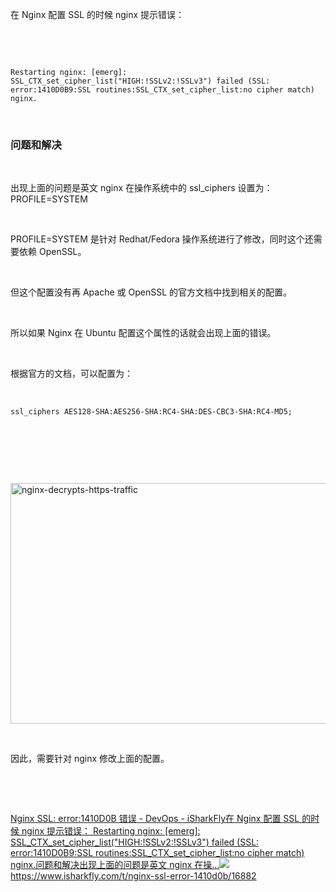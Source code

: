 <p>在 Nginx 配置 SSL 的时候 nginx 提示错误：</p> <br><p></p> <br><pre><code>Restarting nginx: [emerg]: SSL_CTX_set_cipher_list("HIGH:!SSLv2:!SSLv3") failed (SSL: error:1410D0B9:SSL routines:SSL_CTX_set_cipher_list:no cipher match) nginx.<br></code></pre> <br><h3>问题和解决</h3> <br><p>出现上面的问题是英文 nginx 在操作系统中的 ssl_ciphers 设置为： PROFILE=SYSTEM</p> <br><p>PROFILE=SYSTEM 是针对 Redhat/Fedora 操作系统进行了修改，同时这个还需要依赖 OpenSSL。</p> <br><p>但这个配置没有再 Apache 或 OpenSSL 的官方文档中找到相关的配置。</p> <br><p>所以如果 Nginx 在 Ubuntu 配置这个属性的话就会出现上面的错误。</p> <br><p>根据官方的文档，可以配置为：</p> <br><p><code>ssl_ciphers AES128-SHA:AES256-SHA:RC4-SHA:DES-CBC3-SHA:RC4-MD5;</code></p> <br><p></p> <br><p></p> <br><p class="img-center"><a href="https://cdn.isharkfly.com/com-isharkfly-www/discourse-uploads/original/3X/6/2/62e1509ecce0fdc45e098c7a0e06b971e857677f.jpeg" rel="nofollow"><img alt="nginx-decrypts-https-traffic" height="385" src="https://i-blog.csdnimg.cn/img_convert/08cdfaf36968cb674166a007363170a3.jpeg" width="690" /></a></p> <br><p>因此，需要针对 nginx 修改上面的配置。</p> <br><p></p> <br><p><a class="has-card" href="https://www.isharkfly.com/t/nginx-ssl-error-1410d0b/16882" rel="nofollow" title="Nginx SSL: error:1410D0B 错误 - DevOps - iSharkFly"><span class="link-card-box" contenteditable="false"><span class="link-title">Nginx SSL: error:1410D0B 错误 - DevOps - iSharkFly</span><span class="link-desc">在 Nginx 配置 SSL 的时候 nginx 提示错误： Restarting nginx: [emerg]: SSL_CTX_set_cipher_list("HIGH:!SSLv2:!SSLv3") failed (SSL: error:1410D0B9:SSL routines:SSL_CTX_set_cipher_list:no cipher match) nginx.问题和解决出现上面的问题是英文 nginx 在操…</span><span class="link-link"><img class="link-link-icon" src="https://csdnimg.cn/release/blog_editor_html/release2.3.7/ckeditor/plugins/CsdnLink/icons/icon-default.png?t=O83A" />https://www.isharkfly.com/t/nginx-ssl-error-1410d0b/16882</span></span></a></p>